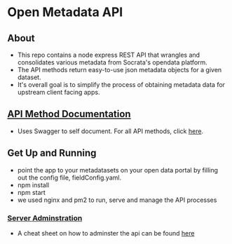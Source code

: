 # Open Metadata API

## About

* This repo contains a node express REST API that wrangles and consolidates various metadata from Socrata's opendata platform.
* The API methods return easy-to-use json metadata objects for a given dataset.
* It's overall goal is to simplify the process of obtaining metadata data for upstream client facing apps.

## [API Method Documentation](http://metadata.datasf.org/docs/#!/default/)
* Uses Swagger to self document. For all API methods, click [here](http://metadata.datasf.org/docs/#!/default/).

## Get Up and Running
* point the app to your metadatasets on your open data portal by filling out the config file, fieldConfig.yaml.
* npm install
* npm start
* we used nginx and pm2 to run, serve and manage the API processes

### [Server Adminstration](https://github.com/DataSF/open-metadata-API/blob/master/Server_Admin_Cheat%20Sheet_For_Metadata_API.md)
* A cheat sheet on how to adminster the api can be found [here](https://github.com/DataSF/open-metadata-API/blob/master/Server_Admin_Cheat%20Sheet_For_Metadata_API.md)
